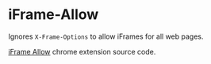 # iFrame-Allow
Ignores `X-Frame-Options` to allow iFrames for all web pages.

[iFrame Allow](https://chrome.google.com/webstore/detail/iframe-allow/gifgpciglhhpmeefjdmlpboipkibhbjg) chrome extension source code.
